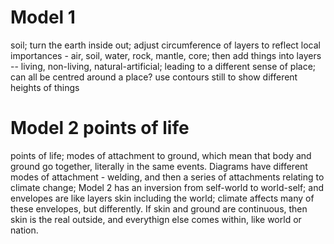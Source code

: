 # Model 1

soil; turn the earth inside out; adjust circumference of layers to reflect local importances - air, soil, water, rock, mantle, core; then add things into layers -- living, non-living, natural-artificial; leading to a different sense of place; can all be centred around a place? use contours still to show different heights of things
 

# Model 2 points of life

points of life; modes of attachment to ground, which mean that body and ground go together, literally in the same events. Diagrams have different modes of attachment - welding, and then a series of attachments relating to climate change; Model 2 has an inversion from self-world to world-self; and envelopes are like layers skin including the world; climate affects many of these envelopes, but differently. If skin and ground are continuous, then skin is the real outside, and everythign else comes within, like world or nation.   


